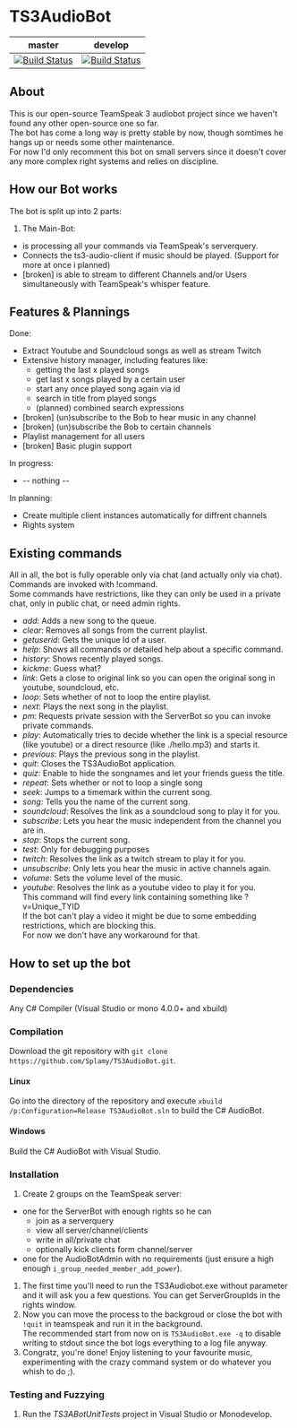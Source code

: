 # TS3AudioBot
|master|develop|
|:--:|:--:|
|[![Build Status](https://travis-ci.org/Splamy/TS3AudioBot.svg?branch=master)](https://travis-ci.org/Splamy/TS3AudioBot)|[![Build Status](https://travis-ci.org/Splamy/TS3AudioBot.svg?branch=develop)](https://travis-ci.org/Splamy/TS3AudioBot)|

## About
This is our open-source TeamSpeak 3 audiobot project since
we haven't found any other open-source one so far.  
The bot has come a long way is pretty stable by now, though somtimes he hangs up or needs some other maintenance.  
For now I'd only recomment this bot on small servers since it doesn't cover any more complex right systems and relies on discipline.  

## How our Bot works
The bot is split up into 2 parts:

1. The Main-Bot:
  * is processing all your commands via TeamSpeak's serverquery.
  * Connects the ts3-audio-client if music should be played. (Support for more at once i planned)
  * [broken] is able to stream to different Channels and/or Users simultaneously with TeamSpeak's whisper feature.

## Features & Plannings
Done:
* Extract Youtube and Soundcloud songs as well as stream Twitch
* Extensive history manager, including features like:
  - getting the last x played songs
  - get last x songs played by a certain user
  - start any once played song again via id
  - search in title from played songs
  - (planned) combined search expressions
* [broken] (un)subscribe to the Bob to hear music in any channel
* [broken] (un)subscribe the Bob to certain channels
* Playlist management for all users
* [broken] Basic plugin support

In progress:
* -- nothing --

In planning:
* Create multiple client instances automatically for diffrent channels
* Rights system

## Existing commands
All in all, the bot is fully operable only via chat (and actually only via chat).  
Commands are invoked with !command.  
Some commands have restrictions, like they can only be used in a private chat, only in public chat, or need admin rights.

* *add*: Adds a new song to the queue.
* *clear*: Removes all songs from the current playlist.
* *getuserid*: Gets the unique Id of a user.
* *help*: Shows all commands or detailed help about a specific command.
* *history*: Shows recently played songs.
* *kickme*: Guess what?
* *link*: Gets a close to original link so you can open the original song in youtube, soundcloud, etc.
* *loop*: Sets whether of not to loop the entire playlist.
* *next*: Plays the next song in the playlist.
* *pm*: Requests private session with the ServerBot so you can invoke private commands.
* *play*: Automatically tries to decide whether the link is a special resource (like youtube) or a direct resource (like ./hello.mp3) and starts it.
* *previous*: Plays the previous song in the playlist.
* *quit*: Closes the TS3AudioBot application.
* *quiz*: Enable to hide the songnames and let your friends guess the title.
* *repeat*: Sets whether or not to loop a single song
* *seek*: Jumps to a timemark within the current song.
* *song*: Tells you the name of the current song.
* *soundcloud*: Resolves the link as a soundcloud song to play it for you.
* *subscribe*: Lets you hear the music independent from the channel you are in.
* *stop*: Stops the current song.
* *test*: Only for debugging purposes
* *twitch*: Resolves the link as a twitch stream to play it for you.
* *unsubscribe*: Only lets you hear the music in active channels again.
* *volume*: Sets the volume level of the music.
* *youtube*: Resolves the link as a youtube video to play it for you.  
This command will find every link containing something like ?v=Unique_TYID  
If the bot can't play a video it might be due to some embedding restrictions, which are blocking this.  
For now we don't have any workaround for that.

## How to set up the bot
### Dependencies
Any C# Compiler (Visual Studio or mono 4.0.0+ and xbuild)

### Compilation
Download the git repository with `git clone https://github.com/Splamy/TS3AudioBot.git`.

#### Linux
Go into the directory of the repository and execute `xbuild /p:Configuration=Release TS3AudioBot.sln` to build the C# AudioBot.

#### Windows
Build the C# AudioBot with Visual Studio.

### Installation
1. Create 2 groups on the TeamSpeak server:
  * one for the ServerBot with enough rights so he can
    * join as a serverquery
    * view all server/channel/clients
    * write in all/private chat
    * optionally kick clients form channel/server
  * one for the AudioBotAdmin with no requirements (just ensure a high enough `i_group_needed_member_add_power`).  
1. The first time you'll need to run the TS3Audiobot.exe without parameter and
it will ask you a few questions. You can get ServerGroupIds in the rights window.
1. Now you can move the process to the backgroud or close the bot with `!quit` in teamspeak and run it in the background.  
The recommended start from now on is `TS3AudioBot.exe -q` to disable writing to stdout since the bot logs everything to a log file anyway.
1. Congratz, you're done! Enjoy listening to your favourite music, experimenting with the crazy command system or do whatever you whish to do ;).

### Testing and Fuzzying
1. Run the *TS3ABotUnitTests* project in Visual Studio or Monodevelop.